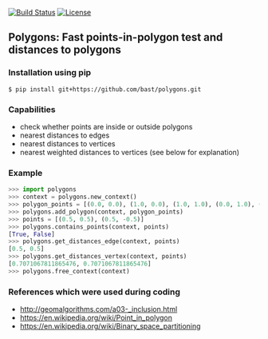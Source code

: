 [![Build Status](https://travis-ci.org/bast/polygons.svg?branch=master)](https://travis-ci.org/bast/polygons/builds)
[![License](https://img.shields.io/badge/license-%20GPL-blue.svg)](../master/LICENSE)


## Polygons: Fast points-in-polygon test and distances to polygons

### Installation using pip

```shell
$ pip install git+https://github.com/bast/polygons.git
```


### Capabilities

- check whether points are inside or outside polygons
- nearest distances to edges
- nearest distances to vertices
- nearest weighted distances to vertices (see below for explanation)


### Example

```python
>>> import polygons
>>> context = polygons.new_context()
>>> polygon_points = [(0.0, 0.0), (1.0, 0.0), (1.0, 1.0), (0.0, 1.0), (0.0, 0.0)]
>>> polygons.add_polygon(context, polygon_points)
>>> points = [(0.5, 0.5), (0.5, -0.5)]
>>> polygons.contains_points(context, points)
[True, False]
>>> polygons.get_distances_edge(context, points)
[0.5, 0.5]
>>> polygons.get_distances_vertex(context, points)
[0.7071067811865476, 0.7071067811865476]
>>> polygons.free_context(context)
```


### References which were used during coding

- http://geomalgorithms.com/a03-_inclusion.html
- https://en.wikipedia.org/wiki/Point_in_polygon
- https://en.wikipedia.org/wiki/Binary_space_partitioning
